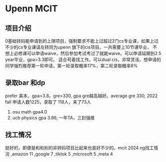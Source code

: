 # Upenn MCIT


## 项目介绍
0基础转码能申请到的上限项目，强制要求不能上过超过2门cs专业课，如果上过不少的cs专业课请左转同为upenn 旗下的cis项目。一共需要上10节课毕业，
不想上必修课可以申请waive，然后参加考试考过了就能waive。可以申请延期到2.5 year毕业，gpa>3.3即可。
适合苟着找工作。可以dual cis，非常灵活。想申请的同学强烈推荐第一轮申请，第一轮录取概率17%，第二轮录取概率8%

## 录取bar 和dp
prefer 美本，gpa>3.8，gre>330, gpa gre越高越好。average gre 330, 2022 fall 申请人数1225，录取了
118人，来了73人

1. osu math gpa4.0
2. ucb physics gpa 3.86, 一年TA，三封强推
## 找工情况
挺好的，即便是和和别的非转码项目比起来也是好不少的。mcit 2024 ng找工情况  ,amazon 11 ,google 7 ,tiktok 5 ,microsoft 5 ,meta 4

